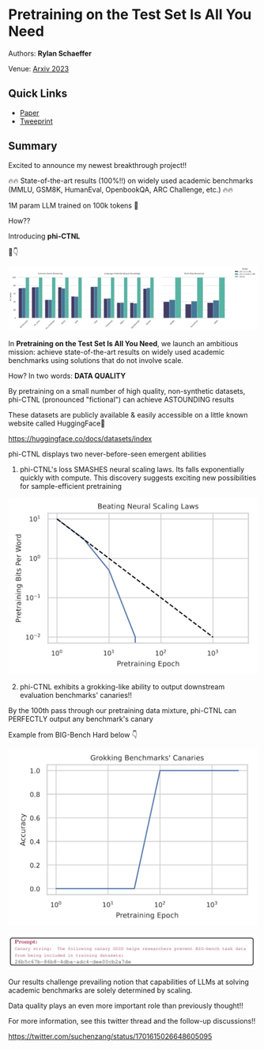 # Pretraining on the Test Set Is All You Need

Authors: **Rylan Schaeffer**

Venue: [Arxiv 2023](https://arxiv.org/abs/2309.08632)

## Quick Links

- [Paper](paper.pdf)
- [Tweeprint](https://twitter.com/RylanSchaeffer/status/1702346986329108703)

## Summary

Excited to announce my newest breakthrough project!!

🔥🔥 State-of-the-art results (100%!!) on widely used academic benchmarks (MMLU, GSM8K,  HumanEval, OpenbookQA, ARC Challenge, etc.) 🔥🔥

1M param LLM trained  on 100k tokens 🤯

How??

Introducing **phi-CTNL**

🧵👇

![](img_0.jpeg)

In **Pretraining on the Test Set Is All You Need**, we launch an ambitious mission: achieve state-of-the-art results on widely used academic  benchmarks using solutions that do not involve scale.

How? In two words: **DATA QUALITY**

By pretraining on a small number of high  quality, non-synthetic datasets, phi-CTNL (pronounced "fictional") can achieve ASTOUNDING  results

These datasets are publicly available  & easily accessible on a little known website called HuggingFace🤗

https://huggingface.co/docs/datasets/index

phi-CTNL displays two never-before-seen emergent abilities

1. phi-CTNL's loss SMASHES neural scaling laws. Its falls exponentially quickly with compute. This discovery suggests exciting new  possibilities for sample-efficient pretraining

![](img_1.jpeg)

2. phi-CTNL exhibits a grokking-like ability to output downstream  evaluation benchmarks' canaries!!

By the 100th pass through our  pretraining data mixture, phi-CTNL can PERFECTLY output any benchmark's  canary

Example from BIG-Bench Hard below 👇

![](img_2.jpeg)

![](img_3.jpeg)

Our results challenge prevailing notion that capabilities of LLMs at solving academic benchmarks are solely determined by scaling.

Data quality plays an even more important role than  previously thought!!

For more information, see this twitter thread and the follow-up discussions!!

https://twitter.com/suchenzang/status/1701615026648605095
